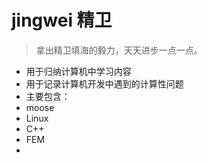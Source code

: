 # jingwei 精卫

> 拿出精卫填海的毅力，天天进步一点一点。

- 用于归纳计算机中学习内容
- 用于记录计算机开发中遇到的计算性问题
- 主要包含：
 - moose
 - Linux
 - C++
 - FEM
 - 
